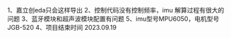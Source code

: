 1、嘉立创eda只会这样导出
2、控制代码没有控制频率，imu 解算过程有很大的问题
3、蓝牙模块和超声波模块配置有问题
5、imu型号MPU6050，电机型号JGB-520
4、项目结束时间 2023.09.19